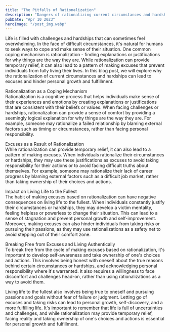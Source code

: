 ```yaml
---
title: "The Pitfalls of Rationalization"
description: "Dangers of rationalizing current circumstances and hardships as a coping mechanism..."
pubDate: "Apr 10 2023"
heroImage: "/post_img.webp"
---
```

Life is filled with challenges and hardships that can sometimes feel overwhelming. In the face of difficult circumstances, it's natural for humans to seek ways to cope and make sense of their situation. One common coping mechanism is rationalization - finding explanations or justifications for why things are the way they are. While rationalization can provide temporary relief, it can also lead to a pattern of making excuses that prevent individuals from fully living their lives. In this blog post, we will explore why the rationalization of current circumstances and hardships can lead to excuses and hinder personal growth and fulfillment.

Rationalization as a Coping Mechanism  
Rationalization is a cognitive process that helps individuals make sense of their experiences and emotions by creating explanations or justifications that are consistent with their beliefs or values. When facing challenges or hardships, rationalization can provide a sense of comfort by providing a seemingly logical explanation for why things are the way they are. For example, someone may rationalize a failed relationship by blaming external factors such as timing or circumstances, rather than facing personal responsibility.

Excuses as a Result of Rationalization  
While rationalization can provide temporary relief, it can also lead to a pattern of making excuses. When individuals rationalize their circumstances or hardships, they may use these justifications as excuses to avoid taking responsibility for their actions or to avoid facing difficult truths about themselves. For example, someone may rationalize their lack of career progress by blaming external factors such as a difficult job market, rather than taking ownership of their choices and actions.

Impact on Living Life to the Fullest  
The habit of making excuses based on rationalization can have negative consequences on living life to the fullest. When individuals constantly justify their circumstances or hardships, they may develop a victim mentality, feeling helpless or powerless to change their situation. This can lead to a sense of stagnation and prevent personal growth and self-improvement. Moreover, making excuses can also hinder individuals from taking risks or pursuing their passions, as they may use rationalizations as a safety net to avoid stepping out of their comfort zone.

Breaking Free from Excuses and Living Authentically  
To break free from the cycle of making excuses based on rationalization, it's important to develop self-awareness and take ownership of one's choices and actions. This involves being honest with oneself about the true reasons behind certain circumstances or hardships, and acknowledging personal responsibility where it's warranted. It also requires a willingness to face discomfort and challenges head-on, rather than using rationalizations as a way to avoid them.

Living life to the fullest also involves being true to oneself and pursuing passions and goals without fear of failure or judgment. Letting go of excuses and taking risks can lead to personal growth, self-discovery, and a more fulfilling life. It's important to remember that life is full of uncertainties and challenges, and while rationalization may provide temporary relief, facing reality and taking ownership of one's choices and actions is essential for personal growth and fulfillment.